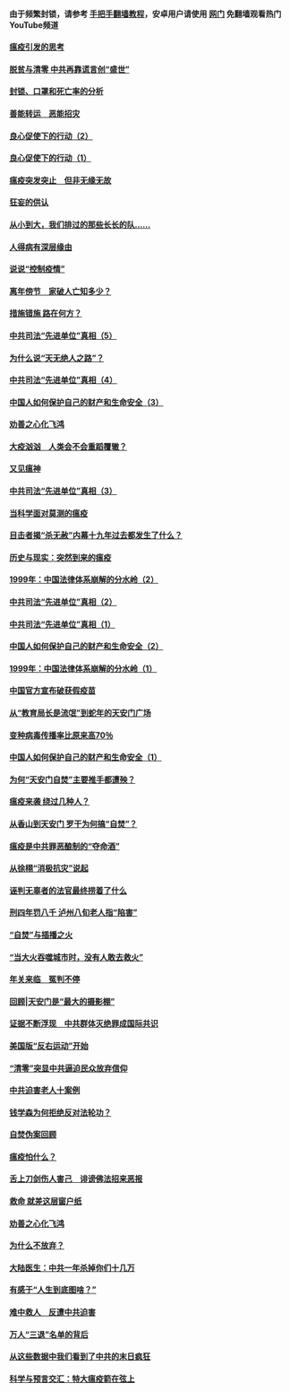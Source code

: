 #### 由于频繁封锁，请参考 [手把手翻墙教程](https://github.com/gfw-breaker/guides/wiki/)，安卓用户请使用 [网门](https://github.com/gfw-breaker/nogfw/blob/master/dl.md?t=03051400) 免翻墙观看热门YouTube频道 

#### [瘟疫引发的思考](../pages/19/421594.md?t=03051400) 

#### [脱贫与清零 中共再靠谎言创“盛世”](../pages/19/421590.md?t=03051400) 

#### [封锁、口罩和死亡率的分析](../pages/19/421495.md?t=03051400) 

#### [善能转运　恶能招灾](../pages/19/421334.md?t=03051400) 

#### [良心促使下的行动（2）](../pages/19/421361.md?t=03051400) 

#### [良心促使下的行动（1）](../pages/19/421302.md?t=03051400) 

#### [瘟疫突发突止　但非无缘无故](../pages/19/421281.md?t=03051400) 

#### [狂妄的供认](../pages/19/421199.md?t=03051400) 

#### [从小到大，我们排过的那些长长的队……](../pages/19/421243.md?t=03051400) 

#### [人得病有深层缘由](../pages/19/420864.md?t=03051400) 

#### [说说“控制疫情”](../pages/19/420831.md?t=03051400) 

#### [离年傍节　家破人亡知多少？](../pages/19/420563.md?t=03051400) 

#### [措施错施  路在何方？](../pages/19/420076.md?t=03051400) 

#### [中共司法“先进单位”真相（5）](../pages/19/419453.md?t=03051400) 

#### [为什么说“天无绝人之路”？](../pages/19/419618.md?t=03051400) 

#### [中共司法“先进单位”真相（4）](../pages/19/419452.md?t=03051400) 

#### [中国人如何保护自己的财产和生命安全（3）](../pages/19/419405.md?t=03051400) 

#### [劝善之心化飞鸿](../pages/19/418758.md?t=03051400) 

#### [大疫汹汹　人类会不会重蹈覆辙？](../pages/19/419691.md?t=03051400) 

#### [又见瘟神](../pages/19/419225.md?t=03051400) 

#### [中共司法“先进单位”真相（3）](../pages/19/419451.md?t=03051400) 

#### [当科学面对莫测的瘟疫](../pages/19/419625.md?t=03051400) 

#### [目击者揭“杀无赦”内幕十九年过去都发生了什么？](../pages/19/419617.md?t=03051400) 

#### [历史与现实：突然到来的瘟疫](../pages/19/419619.md?t=03051400) 

#### [1999年：中国法律体系崩解的分水岭（2）](../pages/19/419455.md?t=03051400) 

#### [中共司法“先进单位”真相（2）](../pages/19/419450.md?t=03051400) 

#### [中共司法“先进单位”真相（1）](../pages/19/419449.md?t=03051400) 

#### [中国人如何保护自己的财产和生命安全（2）](../pages/19/419404.md?t=03051400) 

#### [1999年：中国法律体系崩解的分水岭（1）](../pages/19/419454.md?t=03051400) 

#### [中国官方宣布破获假疫苗](../pages/19/419504.md?t=03051400) 

#### [从“教育局长是流氓”到蛇年的天安门广场](../pages/19/419470.md?t=03051400) 

#### [变种病毒传播率比原来高70％](../pages/19/419456.md?t=03051400) 

#### [中国人如何保护自己的财产和生命安全（1）](../pages/19/419403.md?t=03051400) 

#### [为何“天安门自焚”主要推手都遭殃？](../pages/19/419348.md?t=03051400) 

#### [瘟疫来袭 绕过几种人？](../pages/19/419349.md?t=03051400) 

#### [从香山到天安门 罗干为何搞“自焚”？](../pages/19/419270.md?t=03051400) 

#### [瘟疫是中共罪恶酿制的“夺命酒”](../pages/19/419223.md?t=03051400) 

#### [从徐栩“消极抗灾”说起](../pages/19/419224.md?t=03051400) 

#### [诬判无辜者的法官最终捞着了什么](../pages/19/419268.md?t=03051400) 

#### [刑四年罚八千 泸州八旬老人指“陷害”](../pages/19/419232.md?t=03051400) 

#### [“自焚”与插播之火](../pages/19/419226.md?t=03051400) 

#### [“当大火吞噬城市时，没有人敢去救火”](../pages/19/419077.md?t=03051400) 

#### [年关来临　冤判不停](../pages/19/419093.md?t=03051400) 

#### [回顾|天安门是“最大的摄影棚”](../pages/19/380866.md?t=03051400) 

#### [证据不断浮现　中共群体灭绝罪成国际共识](../pages/19/419031.md?t=03051400) 

#### [美国版“反右运动”开始](../pages/19/419030.md?t=03051400) 

#### [“清零”突显中共逼迫民众放弃信仰](../pages/19/418995.md?t=03051400) 

#### [中共迫害老人十案例](../pages/19/418831.md?t=03051400) 

#### [钱学森为何拒绝反对法轮功？](../pages/19/418905.md?t=03051400) 

#### [自焚伪案回顾](../pages/19/418799.md?t=03051400) 

#### [瘟疫怕什么？](../pages/19/418800.md?t=03051400) 

#### [舌上刀剑伤人害己　诽谤佛法招来恶报](../pages/19/418731.md?t=03051400) 

#### [救命 就差这层窗户纸](../pages/19/418706.md?t=03051400) 

#### [劝善之心化飞鸿](../pages/19/416766.md?t=03051400) 

#### [为什么不放弃？](../pages/19/418691.md?t=03051400) 

#### [大陆医生：中共一年杀掉你们十几万](../pages/19/418670.md?t=03051400) 

#### [有感于“人生到底图啥？”](../pages/19/418624.md?t=03051400) 

#### [难中救人　反遭中共迫害](../pages/19/418414.md?t=03051400) 

#### [万人“三退”名单的背后](../pages/19/418505.md?t=03051400) 

#### [从这些数据中我们看到了中共的末日疯狂](../pages/19/418420.md?t=03051400) 

#### [科学与预言交汇：特大瘟疫箭在弦上](../pages/19/418266.md?t=03051400) 

